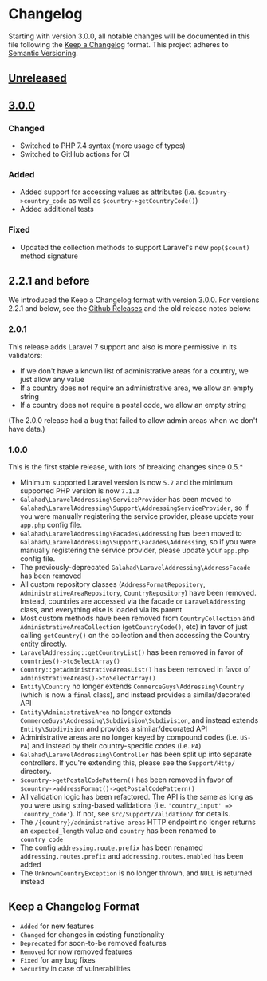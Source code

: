 # Changelog

Starting with version 3.0.0, all notable changes will be documented in this file following the [Keep a Changelog](https://keepachangelog.com/en/1.0.0/) format. This project adheres
to [Semantic Versioning](https://semver.org/spec/v2.0.0.html).

## [Unreleased]

## [3.0.0]

### Changed

- Switched to PHP 7.4 syntax (more usage of types)
- Switched to GitHub actions for CI

### Added

- Added support for accessing values as attributes (i.e. `$country->country_code` as well as `$country->getCountryCode()`)
- Added additional tests

### Fixed

- Updated the collection methods to support Laravel's new `pop($count)` method signature

## 2.2.1 and before

We introduced the Keep a Changelog format with version 3.0.0. For versions 2.2.1 and below, 
see the [Github Releases](https://github.com/glhd/laravel-addressing/releases) and the old
release notes below:

### 2.0.1

This release adds Laravel 7 support and also is more permissive in its validators:

- If we don't have a known list of administrative areas for a country, we just allow any value
- If a country does not require an administrative area, we allow an empty string
- If a country does not require a postal code, we allow an empty string

(The 2.0.0 release had a bug that failed to allow admin areas when we don't have data.)

### 1.0.0

This is the first stable release, with lots of breaking changes since 0.5.*

- Minimum supported Laravel version is now `5.7` and the minimum supported PHP version is now `7.1.3`
- `Galahad\LaravelAddressing\ServiceProvider` has been moved to `Galahad\LaravelAddressing\Support\AddressingServiceProvider`, so if you were manually registering the service provider, please update
  your `app.php` config file.
- `Galahad\LaravelAddressing\Facades\Addressing` has been moved to `Galahad\LaravelAddressing\Support\Facades\Addressing`, so if you were manually registering the service provider, please update
  your `app.php` config file.
- The previously-deprecated `Galahad\LaravelAddressing\AddressFacade` has been removed
- All custom repository classes (`AddressFormatRepository`, `AdministrativeAreaRepository`, `CountryRepository`) have been removed. Instead, countries are accessed via the facade
  or `LaravelAddressing` class, and everything else is loaded via its parent.
- Most custom methods have been removed from `CountryCollection` and `AdministrativeAreaCollection` (`getCountryCode()`, etc) in favor of just calling `getCountry()` on the collection and then
  accessing the Country entity directly.
- `LaravelAddressing::getCountryList()` has been removed in favor of `countries()->toSelectArray()`
- `Country::getAdministrativeAreasList()` has been removed in favor of `administrativeAreas()->toSelectArray()`
- `Entity\Country` no longer extends `CommerceGuys\Addressing\Country` (which is now a `final` class), and instead provides a similar/decorated API
- `Entity\AdministrativeArea` no longer extends `CommerceGuys\Addressing\Subdivision\Subdivision`, and instead extends `Entity\Subdivision` and provides a similar/decorated API
- Administrative areas are no longer keyed by compound codes (i.e. `US-PA`) and instead by their country-specific codes (i.e. `PA`)
- `Galahad\LaravelAddressing\Controller` has been split up into separate controllers. If you're extending this, please see the `Support/Http/` directory.
- `$country->getPostalCodePattern()` has been removed in favor of `$country->addressFormat()->getPostalCodePattern()`
- All validation logic has been refactored. The API is the same as long as you were using string-based validations (i.e. `'country_input' => 'country_code'`). If not, see `src/Support/Validation/` for
  details.
- The `/{country}/administrative-areas` HTTP endpoint no longer returns an `expected_length` value and `country` has been renamed to `country_code`
- The config `addressing.route.prefix` has been renamed `addressing.routes.prefix` and `addressing.routes.enabled` has been added
- The `UnknownCountryException` is no longer thrown, and `NULL` is returned instead

[Unreleased]: https://github.com/glhd/laravel-addressing/compare/2.2.1...HEAD
[3.0.0]: https://github.com/glhd/laravel-addressing/compare/2.2.1...3.0.0

## Keep a Changelog Format

- `Added` for new features
- `Changed` for changes in existing functionality
- `Deprecated` for soon-to-be removed features
- `Removed` for now removed features
- `Fixed` for any bug fixes
- `Security` in case of vulnerabilities
